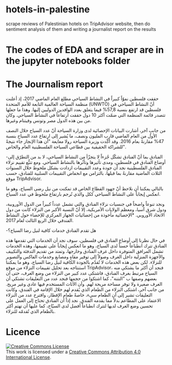 # hotels-in-palestine
scrape reviews of Palestinian hotels on TripAdvisor website, then do sentiment analysis of them and writing a journalist report on the results


# The codes of EDA and scraper are in the jupyter notebooks folder


# The Journalism report

حققت فلسطين نموّاً كبيراً في النشاط السياحي مطلع العام الماضي 2017، إذ أعلنت منظمة السياحة العالمية التابعة للأمم المتحدة (UNWTO) أنّ النشاط السياحي في فلسطين قد ارتفع بنسبة 57,8% فيما يتعلق بعدد الوافدين الدوليين إليها. وهذا ما جعلها تتصدر قائمة المنظمة التي ضمّت أكثر 10 دول حققت ارتفاعاً في النشاط السياحي. وكان من بين هذه الدول مصر وتونس وفيتنام وغيرها.

من جانبٍ آخر، أشارت البيانات الإحصائية لدى وزارة السياحة أنّ عدد السياح خلال النصف الأول من العام الماضي قارب المليون ونصف، ما يُشير إلى ارتفاع عدد السياح بنسبة 47% مقارنةً بعام 2016.
وقد أكّدت وزيرة السياحة رولا معايعة "أن هذا الإنجاز جاء نتيجةً للشراكة الحقيقية بين قطاعي السياحة الفلسطينية العام والخاص".

-الفنادق 
بما أنّ الفنادق تشكّل جُزءاً لا يتجزّأ من النشاط السياحي، لا بد من التطرّق إلى أوضاع الفنادق في فلسطين، ومدى تأثيرها وتأثُرها بالنشاط السياحي. ومع تتبُّع تقييم نزلاء الفنادق الفلسطينية نجد أن جودة وعدد التقييمات ازدادت بشكل ملحوظ خلال السنوات الثلاث الماضية مقارنةً بما قبلها، بالتزامن مع انخفاض التقييمات السلبية للفنادق، حسب موقع TripAdvisor.



بالتالي يمكننا أن نلاحظ أنّ جهود القطاع الخاص قد تمكنت من نيل رضى السياح، وهو ما انعكس إيجاباً على النشاط السياحي ككل والذي تُرجم بارتفاع ملحوظ في عدد السياح.

ونجد تنوعاً واضحاً في جنسيات نزلاء الفنادق والتي تشمل عدداً كبيراً من الدول الأوروبية، ودول شرق آسيا، ومعظم الولايات الأمريكية، إلا أنّ النسبة الأكبر من النزلاء كانت من دول الاتحاد الأوروبي.
*الإحصائية مأخوذة من إحصائيات الجهاز المركزي للإحصاء حول النشاط الفندقي خلال الربع الثالث لعام 2017.


-هل تقدم الفنادق خدمات كافية لنيل رضا السياح؟

في حال نظرنا إلى أوضاع الفنادق في فلسطين، سوف نجد أن الخدمات التي تقدمها هذه الفنادق تترك انطباعاً حسناً لدى السياح، وهو ما انعكس إيجاباً على تقييمها، وهذه الخدمات تشمل المرافق المتوفرة داخل غرف الفنادق وخارجها، وتمتد من تقديم التدفئة والتكييف والأجهزة المنزلية داخل الغرف وصولاً إلى توفير مقاهٍ ومصابغ وخدمات الفاكس والتصوير للنزلاء. 
لكن بعض هذه الخدمات لا تُقدّم بالجودة الكافية لنيل رضا السياح، وهو ما يمكننا استنتاجه بعد تحليل تقييمات النزلاء من موقع TripAdvisor، فنجد أن أكثر ما يشتكي منه السياح مرتبط بغرف الفنادق، فاشتكى عدد كبير من النزلاء من وضع الغرف، حتى أن بعضهم وصفها ب "النتنة"، كما اشتكوا من حجمها فنجد عدد من التعليقات تشتكي أن الغرف صغيرة ولا توفر مساحة مريحة لهم. وأن الأثاث المستخدم فيها عادي وغير مريح.
من جانب آخر، اشتكى النزلاء من الطعام الذي يُقدم لهم خلال الإقامة في الفندق، وكانت التعليقات تشير إلى أن الطعام سيء، خاصةً طعام الإفطار، واقترح عدد من النزلاء الاعتماد على المطاعم بدلاً مما يقدمه الفندق.
نجد إذاً أن الفنادق تحتاج إلى العمل على تحسين وضع الغرف لديها لتترك انطباعاً أفضل لدى السيّاح، كما عليها أن تهتم أكثر بالطعام الذي تُقدمّه للنزلاء. 

# Licence
<a rel="license" href="http://creativecommons.org/licenses/by/4.0/"><img alt="Creative Commons License" style="border-width:0" src="https://i.creativecommons.org/l/by/4.0/88x31.png" /></a><br />This work is licensed under a <a rel="license" href="http://creativecommons.org/licenses/by/4.0/">Creative Commons Attribution 4.0 International License</a>.
